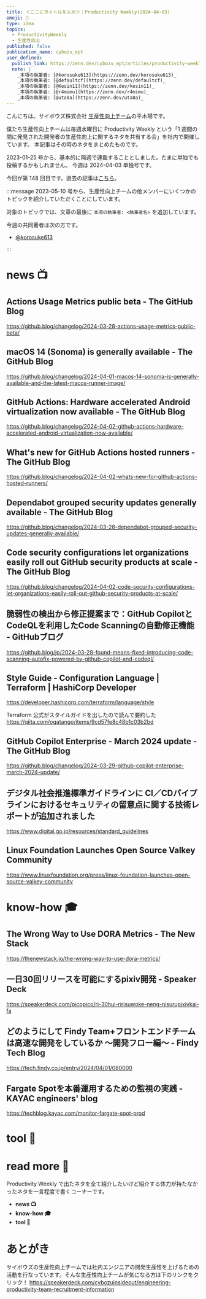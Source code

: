 ```yaml
---
title: ＜ここにタイトルを入力＞｜Productivity Weekly(2024-04-03)
emoji: 🎲
type: idea
topics:
  - ProductivityWeekly
  - 生産性向上
published: false
publication_name: cybozu_ept
user_defined: 
  publish_link: https://zenn.dev/cybozu_ept/articles/productivity-weekly-20240403
  note: |
    _本項の執筆者: [@korosuke613](https://zenn.dev/korosuke613)_
    _本項の執筆者: [@defaultcf](https://zenn.dev/defaultcf)_
    _本項の執筆者: [@Kesin11](https://zenn.dev/kesin11)_
    _本項の執筆者: [@r4mimu](https://zenn.dev/r4mimu)_
    _本項の執筆者: [@uta8a](https://zenn.dev/uta8a)_
---
```


こんにちは。サイボウズ株式会社 [生産性向上チーム](https://note.com/cybozu_dev/n/n1c1b44bf72f6)の平木場です。

僕たち生産性向上チームは毎週水曜日に Productivity Weekly という「1 週間の間に発見された開発者の生産性向上に関するネタを共有する会」を社内で開催しています。
本記事はその時のネタをまとめたものです。


2023-01-25 号から、基本的に隔週で連載することとしました。たまに単独でも投稿するかもしれません。
今週は 2024-04-03 単独号です。

今回が第 148 回目です。過去の記事は[こちら](https://zenn.dev/topics/productivityweekly?order=latest)。

:::message
2023-05-10 号から、生産性向上チームの他メンバーにいくつかのトピックを紹介していただくことにしています。

対象のトピックでは、文章の最後に `本項の執筆者: <執筆者名>` を追加しています。

今週の共同著者は次の方です。
- [@korosuke613](https://zenn.dev/korosuke613)
<!-- - [@defaultcf](https://zenn.dev/defaultcf) -->
<!-- - [@Kesin11](https://zenn.dev/kesin11) -->
<!-- - [@r4mimu](https://zenn.dev/r4mimu) -->
<!-- - [@uta8a](https://zenn.dev/uta8a) -->

:::

# news 📺

## Actions Usage Metrics public beta - The GitHub Blog
https://github.blog/changelog/2024-03-28-actions-usage-metrics-public-beta/

## macOS 14 (Sonoma) is generally available - The GitHub Blog
https://github.blog/changelog/2024-04-01-macos-14-sonoma-is-generally-available-and-the-latest-macos-runner-image/

## GitHub Actions: Hardware accelerated Android virtualization now available - The GitHub Blog
https://github.blog/changelog/2024-04-02-github-actions-hardware-accelerated-android-virtualization-now-available/

## What's new for GitHub Actions hosted runners - The GitHub Blog
https://github.blog/changelog/2024-04-02-whats-new-for-github-actions-hosted-runners/


## Dependabot grouped security updates generally available - The GitHub Blog
https://github.blog/changelog/2024-03-28-dependabot-grouped-security-updates-generally-available/

## Code security configurations let organizations easily roll out GitHub security products at scale - The GitHub Blog
https://github.blog/changelog/2024-04-02-code-security-configurations-let-organizations-easily-roll-out-github-security-products-at-scale/

## 脆弱性の検出から修正提案まで：GitHub CopilotとCodeQLを利用したCode Scanningの自動修正機能 - GitHubブログ
https://github.blog/jp/2024-03-28-found-means-fixed-introducing-code-scanning-autofix-powered-by-github-copilot-and-codeql/

## Style Guide - Configuration Language | Terraform | HashiCorp Developer
https://developer.hashicorp.com/terraform/language/style

Terraform 公式がスタイルガイドを出したので読んで要約した
https://qiita.com/ogatango/items/9cd57fe8c48b1c03b2bd

## GitHub Copilot Enterprise - March 2024 update - The GitHub Blog
https://github.blog/changelog/2024-03-29-github-copilot-enterprise-march-2024-update/

## デジタル社会推進標準ガイドラインに CI／CDパイプラインにおけるセキュリティの留意点に関する技術レポートが追加されました
https://www.digital.go.jp/resources/standard_guidelines

## Linux Foundation Launches Open Source Valkey Community
https://www.linuxfoundation.org/press/linux-foundation-launches-open-source-valkey-community

# know-how 🎓

## The Wrong Way to Use DORA Metrics - The New Stack
https://thenewstack.io/the-wrong-way-to-use-dora-metrics/

## 一日30回リリースを可能にするpixiv開発 - Speaker Deck
https://speakerdeck.com/picopico/ri-30hui-ririsuwoke-neng-nisurupixivkai-fa

## どのようにして Findy Team+フロントエンドチームは高速な開発をしているか 〜開発フロー編〜 - Findy Tech Blog
https://tech.findy.co.jp/entry/2024/04/01/080000

## Fargate Spotを本番運用するための監視の実践 - KAYAC engineers' blog
https://techblog.kayac.com/monitor-fargate-spot-prod

# tool 🔨

# read more 🍘
Productivity Weekly で出たネタを全て紹介したいけど紹介する体力が持たなかったネタを一言程度で書くコーナーです。

- **news 📺**
- **know-how 🎓**
- **tool 🔨**

# あとがき


サイボウズの生産性向上チームでは社内エンジニアの開発生産性を上げるための活動を行なっています。そんな生産性向上チームが気になる方は下のリンクをクリック！
https://speakerdeck.com/cybozuinsideout/engineering-productivity-team-recruitment-information

<!-- :::message すみません、今週もおまけはお休みです...:::-->

<!-- ## omake 🃏: -->
<!-- 今週のおまけです。-->
